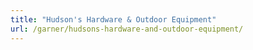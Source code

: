 ```yaml
---
title: "Hudson's Hardware & Outdoor Equipment"
url: /garner/hudsons-hardware-and-outdoor-equipment/
---
```

